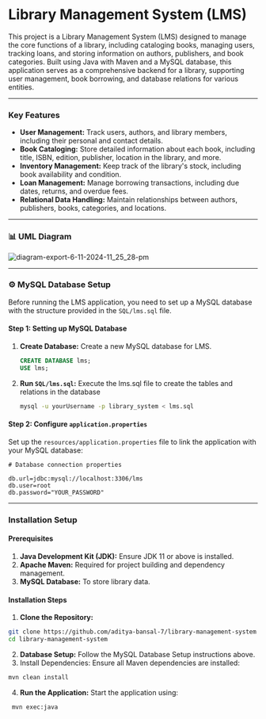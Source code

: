 # Library Management System (LMS)


This project is a Library Management System (LMS) designed to manage the core functions of a library, including cataloging books, managing users, tracking loans, and storing information on authors, publishers, and book categories. Built using Java with Maven and a MySQL database, this application serves as a comprehensive backend for a library, supporting user management, book borrowing, and database relations for various entities.

---
### Key Features

- **User Management:** Track users, authors, and library members, including their personal and contact details.
- **Book Cataloging:** Store detailed information about each book, including title, ISBN, edition, publisher, location in the library, and more.
- **Inventory Management:** Keep track of the library's stock, including book availability and condition.
- **Loan Management:** Manage borrowing transactions, including due dates, returns, and overdue fees.
- **Relational Data Handling:** Maintain relationships between authors, publishers, books, categories, and locations.

---

### 📊 UML Diagram

![diagram-export-6-11-2024-11_25_28-pm](https://github.com/user-attachments/assets/6cc5806e-3766-4e3e-8fcf-44b0feae5a9f)

---

### ⚙️ MySQL Database Setup
Before running the LMS application, you need to set up a MySQL database with the structure provided in the `SQL/lms.sql` file.

#### Step 1: Setting up MySQL Database
1. **Create Database:** Create a new MySQL database for LMS.
    ```sql
    CREATE DATABASE lms;
    USE lms;
    ```
2. **Run `SQL/lms.sql`:** Execute the lms.sql file to create the tables and relations in the database
    ```bash
    mysql -u yourUsername -p library_system < lms.sql
    ```
    
 #### Step 2: Configure `application.properties`
 Set up the `resources/application.properties` file to link the application with your MySQL database:
 ```properties
# Database connection properties

db.url=jdbc:mysql://localhost:3306/lms
db.user=root
db.password="YOUR_PASSWORD"
```

---

### Installation Setup

#### Prerequisites
1. **Java Development Kit (JDK):** Ensure JDK 11 or above is installed.
2. **Apache Maven:** Required for project building and dependency management.
3. **MySQL Database:** To store library data.

#### Installation Steps

1. **Clone the Repository:**
  ```bash
  git clone https://github.com/aditya-bansal-7/library-management-system
  cd library-management-system
  ```
2. **Database Setup:** Follow the MySQL Database Setup instructions above.
3. Install Dependencies: Ensure all Maven dependencies are installed:
  ```bash
  mvn clean install
  ```
4. **Run the Application:** Start the application using:
 ```bash
  mvn exec:java
  ```
